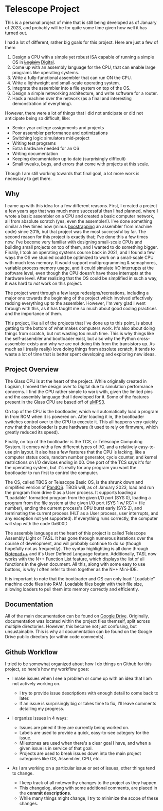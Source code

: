 # Telescope Project

This is a personal project of mine that is still being developed as of January of 2023, and probably will be for quite some time given how well it has turned out.

I had a lot of different, rather big goals for this project. Here are just a few of them:
1. Design a CPU with a simple yet robust ISA capable of running a simple OS in ~~[Logisim](https://www.cburch.com/logisim/)~~ [Digital](https://github.com/hneemann/Digital).
2. Come up with an assembly language for the CPU, that can enable large programs like operating systems.
3. Write a fully-functional assembler that can run ON the CPU.
4. Write a lightweight and small-scale operating system.
5. Integrate the assembler into a file system on top of the OS.
6. Design a simple networking architecture, and write software for a router.
7. Hack a machine over the network (as a final and interesting demonstration of everything).

However, there were a lot of things that I did not anticipate or did not anticipate being so difficult, like:
- Senior year college assignments and projects
- Poor assembler performance and optimizations
- Switching logic simulators mid-project
- Writing test programs
- Extra hardware needed for an OS
- Writing documentation
- Keeping documentation up to date (surprisingly difficult)
- Small tweaks, bugs, and errors that come with projects at this scale.

Though I am still working towards that final goal, a lot more work is necessary to get there.

## Why

I came up with this idea for a few different reasons. First, I created a project a few years ago that was much more successful than I had planned, where I wrote a basic assembler on a CPU and created a basic computer network, all from absolute scratch (yes, even the assembler!). I've done something similar a few times now (minus [boostrapping](https://en.wikipedia.org/wiki/Bootstrapping_(compilers)) an assembler from machine code) since 2015, but that project was the most successful by far. The second reason for this project is exactly that; I've done this a few times now. I've become very familiar with designing small-scale CPUs and building small projects on top of them, and I wanted to do something bigger. Finally, I took an operating systems course back in 2021, and I found a few ways the OS we studied could be optimized to work on a small-scale CPU with much less memory. It would support multiprogramming & semaphores, variable process memory usage, and it could simulate I/O interrupts at the software level, even though the CPU doesn't have those interrupts at the hardware level. After realizing that the OS could be simplified in such a way, it was hard to _not_ work on this project.

The project went through a few large redesigns/recreations, including a major one towards the beginning of the project which involved effectively redoing everything up to the assembler. However, I'm very glad I went through with this, as it has taught me so much about good coding practices and the importance of them.

This project, like all of the projects that I've done up to this point, is about getting to the bottom of what makes computers work. It's also about doing things from scratch, but not wasting too much time. This is why things like the self-assembler and bootloader exist, but also why the Python cross-assembler exists and why we are not doing this from the transistors up. As much as I (really really) love doing things from absolute scratch, it tends to waste a lot of time that is better spent developing and exploring new ideas.

## Project Overview

The Glass CPU is at the heart of the project. While originally created in Logisim, I moved the design over to Digital due to simulation performance concerns. I find the CPU rather simple to work with, given the limited pins and the assembly language that I developed for it. Some of the features present in the Glass CPU are based off of [µMPS3](https://wiki.virtualsquare.org/#!education/umps.md).

On top of the CPU is the bootloader, which will automatically load a program in from ROM when it is powered on. After loading it in, the bootloader switches control over to the CPU to execute it. This all happens very quickly now that the bootloader is pure hardware (it used to rely on firmware, which greatly reduced its speed).

Finally, on top of the bootloader is the TCS, or Telescope Computing System. It comes with a few different types of I/O, and a relatively easy-to-use pin layout. It also has a few features that the CPU is lacking, like a computer status code, random number generator, cycle counter, and kernel restrictions on I/O devices ending in 00. One port of the TCS says it's for the operating system, but it's really for any program you want the bootloader to run first to control the computer.

The OS, called TBOS or Telescope Basic OS, is the shrunk down and simplified version of [PandOS](https://wiki.virtualsquare.org/#!education/pandos.md). TBOS will, as of January 2023, load and run the program from drive 0 as a User process. It supports loading a "Loadable" formatted program from the given I/O port (SYS 0), loading a program from the file system at the given I/O port (SYS 1 w/ RG1 = file number), ending the current process's CPU burst early (SYS 2), and terminating the current process (HLT as a User process, user interrupts, and any exception not yet supported). If everything runs correctly, the computer will stop with the code 0x600D.

The assembly language at the heart of this project is called Telescope Assembly Light or TASL. It has gone through numerous iterations over the course of development, and will probably continue to do so (though hopefully not as frequently). The syntax highlighting is all done through [Notepad++](https://github.com/notepad-plus-plus/notepad-plus-plus) and it's User Defined Language feature. Additionally, TASL now works with the N++ Function List feature, which displays the list of all functions in the given document. All this, along with some easy to use buttons, is why I often refer to them together as the N++ Mini-IDE.

It is important to note that the bootloader and OS can only load "Loadable" machine code files into RAM. Loadable files begin with their file size, allowing loaders to pull them into memory correctly and efficiently.

## Documentation

All of the main documentation can be found on [Google Drive](https://drive.google.com/drive/folders/1KU3_15fWw5ZkAqqLl0eGuVECFLYhDBbg?usp=sharing). Originally, documentation was located within the project files themself, split across multiple directories. However, this became not just confusing, but unsustainable. This is why all documentation can be found on the Google Drive public directory (or within code comments).

## Github Workflow

I tried to be somewhat organized about how I do things on Github for this project, so here's how my workflow goes:
- I make issues when I see a problem or come up with an idea that I am not actively working on.
  - I try to provide issue descriptions with enough detail to come back to later.
  - If an issue is surprisingly big or takes time to fix, I'll leave comments detailing my progress.

- I organize issues in 4 ways:
  - Issues are pined if they are currently being worked on.
  - Labels are used to provide a quick, easy-to-see category for the issue.
  - Milestones are used when there's a clear goal I have, and when a given issue is in service of that goal.
  - Projects are used to break issues down into the main project categories like OS, Assembler, CPU, etc.

- As I am working on a particular issue or set of issues, other things tend to change.
  - I keep track of all noteworthy changes to the project as they happen.
  - This changelog, along with some additional comments, are placed in the **commit descriptions**.
  - While many things might change, I try to minimize the scope of these changes.


